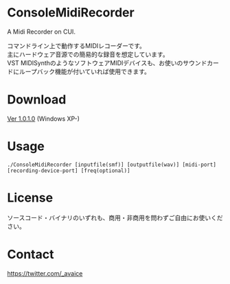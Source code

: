 # ConsoleMidiRecorder
A Midi Recorder on CUI.

コマンドライン上で動作するMIDIレコーダーです。  
主にハードウェア音源での簡易的な録音を想定しています。  
VST MIDISynthのようなソフトウェアMIDIデバイスも、お使いのサウンドカードにループバック機能が付いていれば使用できます。

# Download
<a href="https://cho-ice.xyz/files/CMR_101.zip">Ver 1.0.1.0</a> (Windows XP-)

# Usage
`./ConsoleMidiRecorder [inputfile(smf)] [outputfile(wav)] [midi-port] [recording-device-port] [freq(optional)]`

# License
ソースコード・バイナリのいずれも、商用・非商用を問わずご自由にお使いください。

# Contact
https://twitter.com/_avaice
